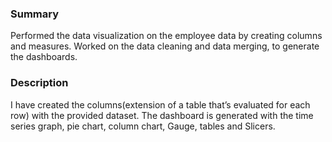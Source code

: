 ### Summary
Performed the data visualization on the employee data by creating columns and measures. Worked on the data cleaning and data merging, to generate the dashboards.
### Description
I have created the columns(extension of a table that’s evaluated for each row) with the provided dataset. The dashboard is generated with the time series graph, pie chart, column chart, Gauge, tables and Slicers.
